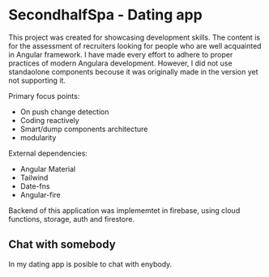 # SecondhalfSpa - Dating app

This project was created for showcasing development skills.
The content is for the assessment of recruiters looking for people who are well acquainted in Angular framework.
I have made every effort to adhere to proper practices of modern Angulara development.
However, I did not use standaolone components becouse it was originally made in the version yet not
supporting it.  

Primary focus points: 
  - On push change detection
  - Coding reactively
  - Smart/dump components architecture
  - modularity

External dependencies: 
  - Angular Material
  - Tailwind
  - Date-fns
  - Angular-fire

Backend of this application was implememtet in firebase, using cloud functions, storage, auth and firestore.

## Chat with somebody

In my dating app is posible to chat with enybody.
